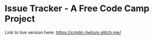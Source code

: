 # Issue Tracker - A Free Code Camp Project

Link to live version here: https://criptic-helium.glitch.me/
